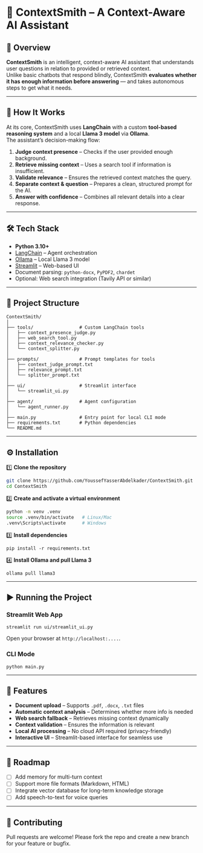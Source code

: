 # 📄 ContextSmith – A Context-Aware AI Assistant

## 🚀 Overview
**ContextSmith** is an intelligent, context-aware AI assistant that understands user questions in relation to provided or retrieved context.  
Unlike basic chatbots that respond blindly, ContextSmith **evaluates whether it has enough information before answering** — and takes autonomous steps to get what it needs.

---

## 🧠 How It Works
At its core, ContextSmith uses **LangChain** with a custom **tool-based reasoning system** and a local **Llama 3 model** via **Ollama**.  
The assistant’s decision-making flow:

1. **Judge context presence** – Checks if the user provided enough background.
2. **Retrieve missing context** – Uses a search tool if information is insufficient.
3. **Validate relevance** – Ensures the retrieved context matches the query.
4. **Separate context & question** – Prepares a clean, structured prompt for the AI.
5. **Answer with confidence** – Combines all relevant details into a clear response.

---

## 🛠️ Tech Stack
- **Python 3.10+**
- [LangChain](https://www.langchain.com/) – Agent orchestration
- [Ollama](https://ollama.com/) – Local Llama 3 model
- [Streamlit](https://streamlit.io/) – Web-based UI
- Document parsing: `python-docx`, `PyPDF2`, `chardet`
- Optional: Web search integration (Tavily API or similar)

---

## 📂 Project Structure
```
ContextSmith/
│
├── tools/                 # Custom LangChain tools
│   ├── context_presence_judge.py
│   ├── web_search_tool.py
│   ├── context_relevance_checker.py
│   └── context_splitter.py
│
├── prompts/               # Prompt templates for tools
│   ├── context_judge_prompt.txt
│   ├── relevance_prompt.txt
│   └── splitter_prompt.txt
│
├── ui/                    # Streamlit interface
│   └── streamlit_ui.py
│
├── agent/                 # Agent configuration
│   └── agent_runner.py
│
├── main.py                # Entry point for local CLI mode
├── requirements.txt       # Python dependencies
└── README.md
```

---

## ⚙️ Installation

1️⃣ **Clone the repository**
```bash
git clone https://github.com/YoussefYasserAbdelkader/ContextSmith.git
cd ContextSmith
```

2️⃣ **Create and activate a virtual environment**
```bash
python -m venv .venv
source .venv/bin/activate   # Linux/Mac
.venv\Scripts\activate      # Windows
```

3️⃣ **Install dependencies**
```
pip install -r requirements.txt
```

4️⃣ **Install Ollama and pull Llama 3**
```
ollama pull llama3
```

---

## ▶️ Running the Project

### **Streamlit Web App**
```
streamlit run ui/streamlit_ui.py
```
Open your browser at `http://localhost:....`.

### **CLI Mode**
```
python main.py
```

---

## 📑 Features
- **Document upload** – Supports `.pdf`, `.docx`, `.txt` files
- **Automatic context analysis** – Determines whether more info is needed
- **Web search fallback** – Retrieves missing context dynamically
- **Context validation** – Ensures the information is relevant
- **Local AI processing** – No cloud API required (privacy-friendly)
- **Interactive UI** – Streamlit-based interface for seamless use


---

## 📌 Roadmap
- [ ] Add memory for multi-turn context
- [ ] Support more file formats (Markdown, HTML)
- [ ] Integrate vector database for long-term knowledge storage
- [ ] Add speech-to-text for voice queries

---

## 🤝 Contributing
Pull requests are welcome! Please fork the repo and create a new branch for your feature or bugfix.
